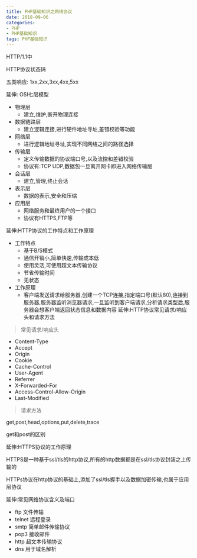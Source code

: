 ```yaml
---
title: PHP基础知识之网络协议
date: 2018-09-06
categories: 
- PHP
- PHP基础知识
tags: PHP基础知识
---
```

HTTP/1.1中

HTTP协议状态码

五类响应: 1xx,2xx,3xx,4xx,5xx

延伸: OSI七层模型
- 物理层
    - 建立,维护,断开物理连接
- 数据链路层
    - 建立逻辑连接,进行硬件地址寻址,差错校验等功能
- 网络层
    - 进行逻辑地址寻址,实现不同网络之间的路径选择
- 传输层
    - 定义传输数据的协议端口号,以及流控和差错校验
    - 协议有:TCP UDP,数据包一旦离开网卡即进入网络传输层
- 会话层
    - 建立,管理,终止会话
- 表示层
    - 数据的表示,安全和压缩
- 应用层
    - 网络服务和最终用户的一个接口
    - 协议有HTTPS,FTP等
    
延伸:HTTP协议的工作特点和工作原理
- 工作特点
    - 基于B/S模式
    - 通信开销小,简单快速,传输成本低
    - 使用灵活,可使用超文本传输协议
    - 节省传输时间
    - 无状态
- 工作原理
    - 客户端发送请求给服务器,创建一个TCP连接,指定端口号(默认80),连接到服务器,服务器监听浏览器请求,一旦监听到客户端请求,分析请求类型后,服务器会想客户端返回状态信息和数据内容
延伸:HTTP协议常见请求/响应头和请求方法

> 常见请求/响应头

- Content-Type
- Accept
- Origin
- Cookie
- Cache-Control
- User-Agent
- Referrer
- X-Forwarded-For
- Access-Control-Allow-Origin
- Last-Modified

> 请求方法

get,post,head,options,put,delete,trace

get和post的区别

延伸:HTTPS协议的工作原理

HTTPS是一种基于ssl/tls的http协议,所有的http数据都是在ssl/tls协议封装之上传输的

HTTPs协议在http协议的基础上,添加了ssl/tls握手以及数据加密传输,也属于应用层协议

延伸:常见网络协议含义及端口

- ftp 文件传输
- telnet 远程登录
- smtp 简单邮件传输协议
- pop3 接收邮件
- http 超文本传输协议
- dns 用于域名解析



